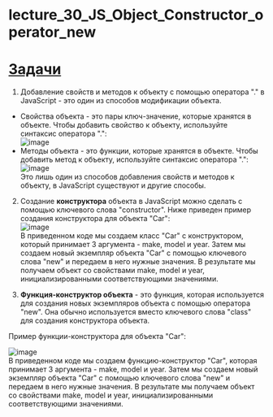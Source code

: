 # lecture_30_JS_Object_Constructor_operator_new  

#  [Задачи ](https://github.com/schoolteacherMP/lecture_30_JS_Object_Constructor_operator_new/blob/main/tasks.md)  

1. Добавление свойств и методов к объекту с помощью оператора "." в JavaScript - это один из способов модификации объекта.  

- Свойства объекта - это пары ключ-значение, которые хранятся в объекте. Чтобы добавить свойство к объекту, используйте синтаксис оператора ".":  
![image](https://user-images.githubusercontent.com/113675674/212486693-56018b6f-f0bf-4e58-ab75-73388d98114f.png)  
- Методы объекта - это функции, которые хранятся в объекте. Чтобы добавить метод к объекту, используйте синтаксис оператора ".":  
![image](https://user-images.githubusercontent.com/113675674/212486706-8b1d00de-7370-43af-8627-238d9a69c4fd.png)  
Это лишь один из способов добавления свойств и методов к объекту, в JavaScript существуют и другие способы.  

2. Создание **конструктора** объекта в JavaScript можно сделать с помощью ключевого слова "constructor". Ниже приведен пример создания конструктора для объекта "Car":  
![image](https://user-images.githubusercontent.com/113675674/212528598-86bf6e8c-17d0-41fd-9833-f75e4de6b3c8.png)  
В приведенном коде мы создаем класс "Car" с конструктором, который принимает 3 аргумента - make, model и year. Затем мы создаем новый экземпляр объекта "Car" с помощью ключевого слова "new" и передаем в него нужные значения. В результате мы получаем объект со свойствами make, model и year, инициализированными соответствующими значениями.  

3. **Функция-конструктор объекта** - это функция, которая используется для создания новых экземпляров объекта с помощью оператора "new". Она обычно используется вместо ключевого слова "class" для создания конструктора объекта.  

Пример функции-конструктора для объекта "Car":  

![image](https://user-images.githubusercontent.com/113675674/212528765-de97c67a-eb6e-4582-bcf0-5abaabcba9e9.png)  
В приведенном коде мы создаем функцию-конструктор "Car", которая принимает 3 аргумента - make, model и year. Затем мы создаем новый экземпляр объекта "Car" с помощью ключевого слова "new" и передаем в него нужные значения. В результате мы получаем объект со свойствами make, model и year, инициализированными соответствующими значениями.  
